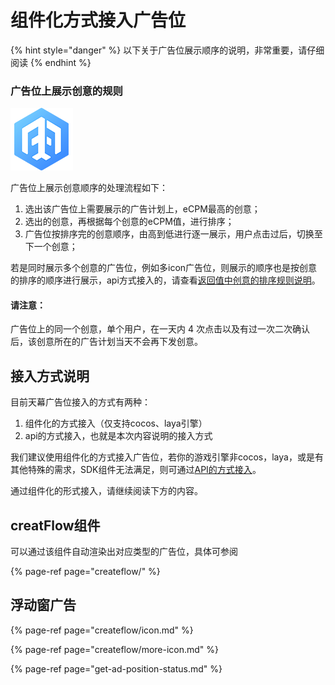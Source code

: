 # 组件化方式接入广告位

{% hint style="danger" %}
以下关于广告位展示顺序的说明，非常重要，请仔细阅读
{% endhint %}

### 广告位上展示创意的规则

![](../../../.gitbook/assets/image%20%28147%29.png)

广告位上展示创意顺序的处理流程如下：

1. 选出该广告位上需要展示的广告计划上，eCPM最高的创意；
2. 选出的创意，再根据每个创意的eCPM值，进行排序；
3. 广告位按排序完的创意顺序，由高到低进行逐一展示，用户点击过后，切换至下一个创意；

若是同时展示多个创意的广告位，例如多icon广告位，则展示的顺序也是按创意的排序的顺序进行展示，api方式接入的，请查看[返回值中创意的排序规则说明](../api/#hui-zhi-zhong-chuang-yi-de-pai-xu-gui-ze)。

#### 请注意：

广告位上的同一个创意，单个用户，在一天内 4 次点击以及有过一次二次确认后，该创意所在的广告计划当天不会再下发创意。

## 接入方式说明

目前天幕广告位接入的方式有两种：

1. 组件化的方式接入（仅支持cocos、laya引擎）
2. api的方式接入，也就是本次内容说明的接入方式

我们建议使用组件化的方式接入广告位，若你的游戏引擎非cocos，laya，或是有其他特殊的需求，SDK组件无法满足，则可通过[API的方式接入](../api/)。

通过组件化的形式接入，请继续阅读下方的内容。

## creatFlow组件

可以通过该组件自动渲染出对应类型的广告位，具体可参阅

{% page-ref page="createflow/" %}

## 浮动窗广告

{% page-ref page="createflow/icon.md" %}

{% page-ref page="createflow/more-icon.md" %}

{% page-ref page="get-ad-position-status.md" %}

